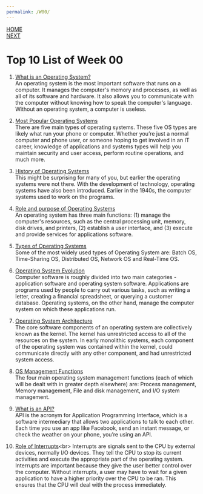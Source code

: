 ```yaml
---
permalink: /W00/
---
```

[HOME](../)<br>
[NEXT](../W01/)<br>

# Top 10 List of Week 00

1. [What is an Operating System?](https://edu.gcfglobal.org/en/computerbasics/understanding-operating-systems/1/)<br>
An operating system is the most important software that runs on a computer. It manages the computer's memory and processes, as well as all of its software and hardware. It also allows you to communicate with the computer without knowing how to speak the computer's language. Without an operating system, a computer is useless.<br>

2. [Most Popular Operating Systems](https://www.wgu.edu/blog/5-most-popular-operating-systems1910.html)<br>
There are five main types of operating systems. These five OS types are likely what run your phone or computer. Whether you’re just a normal computer and phone user, or someone hoping to get involved in an IT career, knowledge of applications and systems types will help you maintain security and user access, perform routine operations, and much more. <br>

3. [History of Operating Systems](https://www.sutori.com/story/the-history-of-operating-systems--751ipFKEkLteiExiGXe7XVhu)<br>
This might be surprising for many of you, but earlier the operating systems were not there. With the development of technology, operating systems have also been introduced. Earlier in the 1940s, the computer systems used to work on the programs. <br>

4. [Role and purpose of Operating Systems](https://kullabs.com/class-11/computer-science-1/operating-system-2/introduction-role-and-function-of-operating-system)<br>
An operating system has three main functions: (1) manage the computer's resources, such as the central processing unit, memory, disk drives, and printers, (2) establish a user interface, and (3) execute and provide services for applications software.<br>

5. [Types of Operating Systems](https://www.geeksforgeeks.org/types-of-operating-systems/)<br>
Some of the most widely used types of Operating System are: Batch OS, Time-Sharing OS, Distributed OS, Network OS and Real-Time OS. <br>

6. [Operating System Evolution](http://www.technologyuk.net/computing/computer-software/operating-systems/operating-system-evolution.shtml)<br>
Computer software is roughly divided into two main categories - application software and operating system software. Applications are programs used by people to carry out various tasks, such as writing a letter, creating a financial spreadsheet, or querying a customer database. Operating systems, on the other hand, manage the computer system on which these applications run. <br>

7. [Operating System Architecture](http://www.technologyuk.net/computing/computer-software/operating-systems/operating-system-architecture.shtml)<br>
The core software components of an operating system are collectively known as the kernel. The kernel has unrestricted access to all of the resources on the system. In early monolithic systems, each component of the operating system was contained within the kernel, could communicate directly with any other component, and had unrestricted system access. <br>

8. [OS Management Functions](http://www.technologyuk.net/computing/computer-software/operating-systems/os-management-functions.shtml)<br>
The four main operating system management functions (each of which will be dealt with in greater depth elsewhere) are: Process management, Memory management, File and disk management, and I/O system management. <br>

9. [What is an API?](https://www.mulesoft.com/resources/api/what-is-an-api)<br>
API is the acronym for Application Programming Interface, which is a software intermediary that allows two applications to talk to each other. Each time you use an app like Facebook, send an instant message, or check the weather on your phone, you’re using an API. <br>

10. [Role of Interrupts](http://faculty.salina.k-state.edu/tim/ossg/Introduction/OSworking.html#:~:text=Interrupts%20are%20signals%20sent%20to,part%20of%20the%20operating%20system.&text=Hardware%20Interupts%20are%20generated%20by,some%20attention%20from%20the%20OS.)<br>
Interrupts are signals sent to the CPU by external devices, normally I/O devices. They tell the CPU to stop its current activities and execute the appropriate part of the operating system. Interrupts are important because they give the user better control over the computer. Without interrupts, a user may have to wait for a given application to have a higher priority over the CPU to be ran. This ensures that the CPU will deal with the process immediately. <br>
